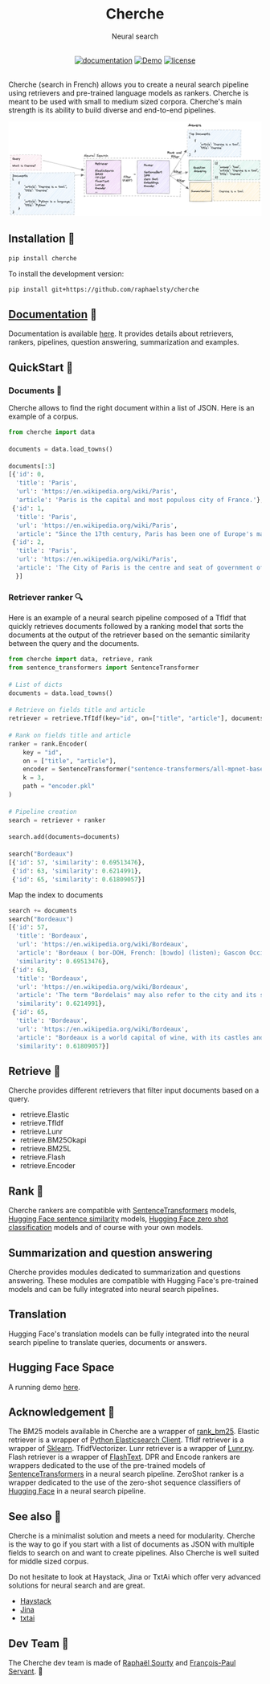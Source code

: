 <div align="center">
  <h1>Cherche</h1>
  <p>Neural search</p>
</div>
<br>

<div align="center">
  <!-- Documentation -->
  <a href="https://raphaelsty.github.io/cherche/"><img src="https://img.shields.io/website?label=docs&style=flat-square&url=https%3A%2F%2Fraphaelsty.github.io/cherche/%2F" alt="documentation"></a>
  <!-- Demo -->
  <a href="https://huggingface.co/spaces/raphaelsty/games"><img src="https://img.shields.io/badge/demo-up-blueviolet" alt="Demo"></a>  
  <!-- License -->
  <a href="https://opensource.org/licenses/MIT"><img src="https://img.shields.io/badge/License-MIT-blue.svg?style=flat-square" alt="license"></a>
</div>
<br>

Cherche (search in French) allows you to create a neural search pipeline using retrievers and pre-trained language models as rankers. Cherche is meant to be used with small to medium sized corpora. Cherche's main strength is its ability to build diverse and end-to-end pipelines.

![Alt text](img/doc.png)

## Installation 🤖

```sh
pip install cherche
```

To install the development version:

```sh
pip install git+https://github.com/raphaelsty/cherche
```

## [Documentation](https://raphaelsty.github.io/cherche/) 📜

Documentation is available [here](https://raphaelsty.github.io/cherche/). It provides details
about retrievers, rankers, pipelines, question answering, summarization and examples.

## QuickStart 💨

### Documents 📑

Cherche allows to find the right document within a list of JSON. Here is an example of a corpus.

```python
from cherche import data

documents = data.load_towns()

documents[:3]
[{'id': 0,
  'title': 'Paris',
  'url': 'https://en.wikipedia.org/wiki/Paris',
  'article': 'Paris is the capital and most populous city of France.'},
 {'id': 1,
  'title': 'Paris',
  'url': 'https://en.wikipedia.org/wiki/Paris',
  'article': "Since the 17th century, Paris has been one of Europe's major centres of science, and arts."},
 {'id': 2,
  'title': 'Paris',
  'url': 'https://en.wikipedia.org/wiki/Paris',
  'article': 'The City of Paris is the centre and seat of government of the region and province of Île-de-France.'
  }]
```

### Retriever ranker 🔍

Here is an example of a neural search pipeline composed of a TfIdf that quickly retrieves documents followed by a ranking model that sorts the documents at the output of the retriever based on the semantic similarity between the query and the documents.

```python
from cherche import data, retrieve, rank
from sentence_transformers import SentenceTransformer

# List of dicts
documents = data.load_towns() 

# Retrieve on fields title and article
retriever = retrieve.TfIdf(key="id", on=["title", "article"], documents=documents, k=30)

# Rank on fields title and article
ranker = rank.Encoder(
    key = "id",
    on = ["title", "article"],
    encoder = SentenceTransformer("sentence-transformers/all-mpnet-base-v2").encode,
    k = 3,
    path = "encoder.pkl"
)

# Pipeline creation
search = retriever + ranker

search.add(documents=documents)

search("Bordeaux")
[{'id': 57, 'similarity': 0.69513476},
 {'id': 63, 'similarity': 0.6214991},
 {'id': 65, 'similarity': 0.61809057}]
```

Map the index to documents

```python
search += documents 
search("Bordeaux")
[{'id': 57,
  'title': 'Bordeaux',
  'url': 'https://en.wikipedia.org/wiki/Bordeaux',
  'article': 'Bordeaux ( bor-DOH, French: [bɔʁdo] (listen); Gascon Occitan: Bordèu [buɾˈðɛw]) is a port city on the river Garonne in the Gironde department, Southwestern France.',
  'similarity': 0.69513476},
 {'id': 63,
  'title': 'Bordeaux',
  'url': 'https://en.wikipedia.org/wiki/Bordeaux',
  'article': 'The term "Bordelais" may also refer to the city and its surrounding region.',
  'similarity': 0.6214991},
 {'id': 65,
  'title': 'Bordeaux',
  'url': 'https://en.wikipedia.org/wiki/Bordeaux',
  'article': "Bordeaux is a world capital of wine, with its castles and vineyards of the Bordeaux region that stand on the hillsides of the Gironde and is home to the world's main wine fair, Vinexpo.",
  'similarity': 0.61809057}]
```

## Retrieve 👻

Cherche provides different retrievers that filter input documents based on a query.

- retrieve.Elastic
- retrieve.TfIdf
- retrieve.Lunr
- retrieve.BM25Okapi
- retrieve.BM25L
- retrieve.Flash
- retrieve.Encoder

## Rank 🤗

Cherche rankers are compatible with [SentenceTransformers](https://www.sbert.net/docs/pretrained_models.html) models, [Hugging Face sentence similarity](https://huggingface.co/models?pipeline_tag=zero-shot-classification&sort=downloads) models, [Hugging Face zero shot classification](https://huggingface.co/models?pipeline_tag=zero-shot-classification&sort=downloads) models and of course with your own models.

## Summarization and question answering

Cherche provides modules dedicated to summarization and questions answering. These modules are compatible with Hugging Face's pre-trained models and can be fully integrated into neural search pipelines.

## Translation

Hugging Face's translation models can be fully integrated into the neural search pipeline to translate queries, documents or answers.

## Hugging Face Space

A running demo [here](https://huggingface.co/spaces/raphaelsty/games).

## Acknowledgement 👏

The BM25 models available in Cherche are a wrapper of [rank_bm25](https://github.com/dorianbrown/rank_bm25). Elastic retriever is a wrapper of [Python Elasticsearch Client](https://elasticsearch-py.readthedocs.io/en/v7.15.2/). TfIdf retriever is a wrapper of [Sklearn](https://scikit-learn.org/stable/modules/generated/sklearn.feature_extraction.text.TfidfVectorizer.html). TfidfVectorizer. Lunr retriever is a wrapper of [Lunr.py](https://github.com/yeraydiazdiaz/lunr.py). Flash retriever is a wrapper of [FlashText](https://github.com/vi3k6i5/flashtext). DPR and Encode rankers are wrappers dedicated to the use of the pre-trained models of [SentenceTransformers](https://www.sbert.net/docs/pretrained_models.html) in a neural search pipeline. ZeroShot ranker is a wrapper dedicated to the use of the zero-shot sequence classifiers of [Hugging Face](https://huggingface.co/models?pipeline_tag=zero-shot-classification&sort=downloads) in a neural search pipeline.

## See also 👀

Cherche is a minimalist solution and meets a need for modularity. Cherche is the way to go if you start with a list of documents as JSON with multiple fields to search on and want to create pipelines. Also Cherche is well suited for middle sized corpus.

Do not hesitate to look at Haystack, Jina or TxtAi which offer very advanced solutions for neural search and are great.

- [Haystack](https://github.com/deepset-ai/haystack)
- [Jina](https://github.com/jina-ai/jina)
- [txtai](https://github.com/neuml/txtai)

## Dev Team 💾

The Cherche dev team is made of [Raphaël Sourty](https://github.com/raphaelsty) and [François-Paul Servant](https://github.com/fpservant). 🥳
